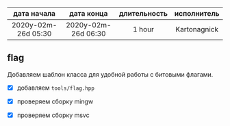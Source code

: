 
|     дата начала     |     дата конца      | длительность | исполнитель  |
|:-------------------:|:-------------------:|:------------:|:------------:|
| 2020y-02m-26d 05:30 | 2020y-02m-26d 06:30 | 1 hour       | Kartonagnick |

flag
----
Добавляем шаблон класса для удобной работы с битовыми флагами.  
  - [x] добавляем `tools/flag.hpp`  
  - [x] проверяем сборку mingw  
  - [x] проверяем сборку msvc  



